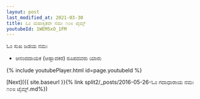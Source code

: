 ```yaml
---
layout: post
last_modified_at: 2021-03-30
title: ಓಂ ಮಹಾಕೃತವೇ ನಮಃ ೧೦೮ ಟೈಮ್ಸ್
youtubeId: 1WEM5xO_1FM
---
```

 
 
 ಓಂ ಸುಖ ಜಡಯ ನಮಃ  
 
 -  ಆನಂದದಾಯಕ (ಆಹ್ಲಾದಕರ) ರೂಪದವರು ಯಾರು 
 
  
 
  
 
 
 
 
 
 


{% include youtubePlayer.html id=page.youtubeId %}
 
[Next]({{ site.baseurl }}{% link  split2/_posts/2016-05-26-ಓಂ ಗದಾಧಾರಾಯ ನಮಃ ೧೦೮ ಟೈಮ್ಸ್.md%})
 
